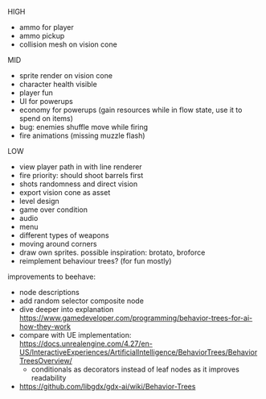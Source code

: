 HIGH
- ammo for player
- ammo pickup
- collision mesh on vision cone

MID
- sprite render on vision cone
- character health visible
- player fun
- UI for powerups
- economy for powerups (gain resources while in flow state, use it to spend on items)
- bug: enemies shuffle move while firing
- fire animations (missing muzzle flash)

LOW
- view player path in with line renderer
- fire priority: should shoot barrels first
- shots randomness and direct vision
- export vision cone as asset
- level design
- game over condition
- audio
- menu
- different types of weapons
- moving around corners
- draw own sprites. possible inspiration: brotato, broforce
- reimplement behaviour trees? (for fun mostly)

improvements to beehave:
- node descriptions
- add random selector composite node 
- dive deeper into explanation https://www.gamedeveloper.com/programming/behavior-trees-for-ai-how-they-work
- compare with UE implementation: https://docs.unrealengine.com/4.27/en-US/InteractiveExperiences/ArtificialIntelligence/BehaviorTrees/BehaviorTreesOverview/
  - conditionals as decorators instead of leaf nodes as it improves readability
- https://github.com/libgdx/gdx-ai/wiki/Behavior-Trees